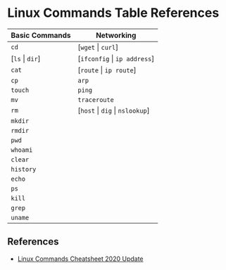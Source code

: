 # Linux Commands Table References

|Basic Commands|Networking|
|--------------|----------|
|`cd`|[`wget` \| `curl`]|
|[`ls` \| `dir`]|[`ifconfig` \| `ip address`]|
|`cat`|[`route` \| `ip route`]|
|`cp`|`arp`|
|`touch`|`ping`|
|`mv`|`traceroute`|
|`rm`|[`host` \| `dig` \| `nslookup`]|
|`mkdir`||
|`rmdir`||
|`pwd`||
|`whoami`||
|`clear`||
|`history`||
|`echo`||
|`ps`||
|`kill`||
|`grep`||
|`uname`||

## References

- [Linux Commands Cheatsheet 2020 Update](https://www.yeahhub.com/linux-commands-cheatsheet-2020-update/)